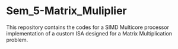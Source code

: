 # Sem_5-Matrix_Muliplier

This repository contains the codes for a SIMD Multicore processor implementation of a custom ISA designed for a Matrix Multiplication problem.
